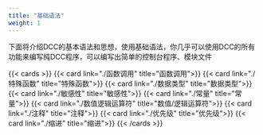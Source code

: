 ```yaml
---
title: "基础语法"
weight: 1
---
```


下面将介绍DCC的基本语法和思想，使用基础语法，你几乎可以使用DCC的所有功能来编写纯DCC程序，可以编写出简单的控制台程序、模块文件

{{< cards >}}
  {{< card link="./函数调用" title="函数调用">}}
  {{< card link="./特殊函数" title="特殊函数">}}
  {{< card link="./数据类型" title="数据类型">}}
  {{< card link="./敏感性" title="敏感性">}}
  {{< card link="./常量" title="常量">}}
  {{< card link="./数值逻辑运算符" title="数值/逻辑运算符">}}
  {{< card link="./注释" title="注释">}}
  {{< card link="./优先级" title="优先级">}}
  {{< card link="./缩进" title="缩进">}}
{{< /cards >}}